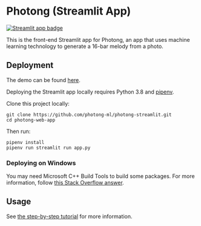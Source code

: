 # Photong (Streamlit App)
[![Streamlit app badge](https://static.streamlit.io/badges/streamlit_badge_black_white.svg)](https://share.streamlit.io/photong-ml/photong-streamlit/main/app.py)

This is the front-end Streamlit app for Photong, an app that uses machine learning technology to generate a 16-bar melody from a photo.

## Deployment
The demo can be found [here](https://share.streamlit.io/photong-ml/photong-streamlit/main/app.py).

Deploying the Streamlit app locally requires Python 3.8 and [pipenv](https://pipenv.pypa.io/en/latest/).

Clone this project locally:
```
git clone https://github.com/photong-ml/photong-streamlit.git
cd photong-web-app
```

Then run:
```
pipenv install
pipenv run streamlit run app.py
```

### Deploying on Windows
You may need Microsoft C++ Build Tools to build some packages. For more information, follow [this Stack Overflow answer](https://stackoverflow.com/a/64262038).

## Usage
See [the step-by-step tutorial](https://github.com/photong-ml/photong-streamlit/blob/main/tutorial/README.md) for more information.
